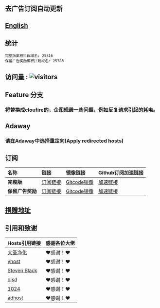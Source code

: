 ## 去广告订阅自动更新
## [English](./README_en.md)

## 统计
```
完整版累积拦截域名: 25816
保留广告奖励累积拦截域名: 25783
```
## 访问量 : ![visitors](https://visitor-badge.glitch.me/badge?page_id=lingeringsound.10007_auto&left_color=green&right_color=red)


## Feature 分支
### 将替换成cloufire的，企图规避一些问题，例如反复请求引起的耗电。

## Adaway
### 请在Adaway中选择**重定向(Apply redirected hosts)**

## 订阅

| **名称** | **链接** | **镜像链接** | **Github订阅加速链接** |
| :-- | :-- | :-- | :-- |
| **完整版** | [订阅链接](https://raw.githubusercontent.com/lingeringsound/10007_auto/Feature1/all) | [Gitcode镜像](https://gitcode.net/weixin_45617236/10007_auto/-/raw/Feature1/all) | [加速链接](https://raw.gitmirror.com/lingeringsound/10007_auto/Feature1/all) |
| **保留广告奖励** | [订阅链接](https://raw.githubusercontent.com/lingeringsound/10007_auto/Feature1/reward) | [Gitcode镜像](https://gitcode.net/weixin_45617236/10007_auto/-/raw/Feature1/reward) | [加速链接](https://raw.gitmirror.com/lingeringsound/10007_auto/Feature1/reward) |

## **[捐赠地址](https://github.com/lingeringsound/10007)**

## 引用和致谢
| **Hosts引用链接** | 感谢各位大佬 |
| :-- | :-- |
| [大圣净化](https://github.com/jdlingyu/ad-wars) | ❤感谢！❤ |
| [yhost](https://github.com/VeleSila/yhosts) | ❤感谢！❤ |
| [Steven Black](https://github.com/StevenBlack/hosts) | ❤感谢！❤ |
| [oisd](https://oisd.nl/howto) | ❤感谢！❤ |
| [1024](https://github.com/Goooler/1024_hosts) | ❤感谢！❤ |
| [adhost](https://github.com/E7KMbb/AD-hosts) | ❤感谢！❤ |

